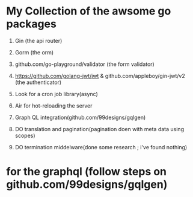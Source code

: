 # My Collection of the awsome go packages 

1. Gin  (the api router)
2. Gorm (the orm)
3. github.com/go-playground/validator  (the  form validator)
4. https://github.com/golang-jwt/jwt  &  github.com/appleboy/gin-jwt/v2 (the authenticator)
5. Look for a cron job library(async)
6. Air for hot-reloading the server
7. Graph QL integration(github.com/99designs/gqlgen)

7. DO translation and pagination(pagination doen with meta data using scopes)
8. DO termination middelware(done some research ; i've found nothing)



# for the graphql (follow steps on github.com/99designs/gqlgen)